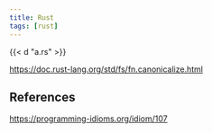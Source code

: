 ```yaml
---
title: Rust
tags: [rust]
---
```


{{< d "a.rs" >}}

<https://doc.rust-lang.org/std/fs/fn.canonicalize.html>

## References

<https://programming-idioms.org/idiom/107>
